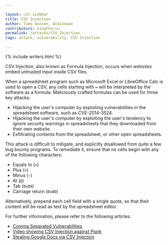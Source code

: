 ```yaml
---

layout: col-sidebar
title: CSV Injection
author: Timo Goosen, Albinowax
contributors: kingthorin
permalink: /attacks/CSV_Injection
tags: attack, vulnerability, CSV Injection

---
```


{% include writers.html %}

CSV Injection, also known as Formula Injection, occurs when websites
embed untrusted input inside CSV files.

When a spreadsheet program such as Microsoft Excel or LibreOffice Calc
is used to open a CSV, any cells starting with `=` will be interpreted
by the software as a formula. Maliciously crafted formulas can be used
for three key attacks:

- Hijacking the user's computer by exploiting vulnerabilities in the spreadsheet software, such as CVE-2014-3524.
- Hijacking the user's computer by exploiting the user's tendency to ignore security warnings in spreadsheets that they downloaded from their own website.
- Exfiltrating contents from the spreadsheet, or other open spreadsheets.

This attack is difficult to mitigate, and explicitly disallowed from
quite a few bug bounty programs. To remediate it, ensure that no cells
begin with any of the following characters:

- Equals to (`=`)
- Plus (`+`)
- Minus (`-`)
- At (`@`)
- Tab (`0x09`)
- Carriage return (`0x0D`)

Alternatively, prepend each cell field with a single quote, so that their content will be read as text by the spreadsheet editor.

For further information, please refer to the following articles:

- [Comma Separated Vulnerabilities](https://www.contextis.com/resources/blog/comma-separated-vulnerabilities/)
- [Video showing CSV Injection against Piwik](https://www.youtube.com/watch?v=SC7AkclnG2g)
- [Stealing Google Docs via CSV Injection](http://georgemauer.net/2017/10/07/csv-injection.html)

